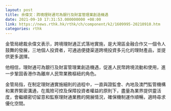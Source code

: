 ```yaml
---
layout: post
title: 余偉文：跨境理財通可為銀行及財富管理業創造機遇
date: 2021-09-10 17:31:53.000000000 +08:00
link: https://news.rthk.hk/rthk/ch/component/k2/1609995-20210910.htm
categories: rthk
---
```


金管局總裁余偉文表示，跨境理財通正式落地實施，是大灣區金融合作又一個令人鼓舞的發展，三地個人投資者，可通過便捷渠道跨境投資多元化的理財產品，並提供更多選擇。

他相信，理財通可為銀行及財富管理業創造機遇，促進人民幣跨境流動和使用，進一步鞏固香港作為離岸人民幣業務樞紐的角色。

金管局指，在制定理財通實施細則的過程中，一直與證監會、內地及澳門監管機構和業界緊密溝通，在風險可控及保障投資者權益的原則下，盡量為業界提供靈活度，會繼續密切留意和監察理財通業務的開展情況，確保機制運作順暢，適時尋求優化空間。
